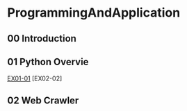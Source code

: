 # ProgrammingAndApplication

## 00 Introduction

## 01 Python Overvie
[EX01-01](EX01_01_加法器.ipynb)
[EX02-02]

## 02 Web Crawler

